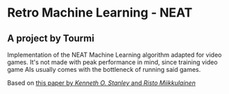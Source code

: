 # Retro Machine Learning - NEAT
A project by Tourmi
-------

Implementation of the NEAT Machine Learning algorithm adapted for video games.
It's not made with peak performance in mind, since training video game AIs usually comes with the bottleneck of running said games.

Based on [this paper by *Kenneth O. Stanley* and *Risto Miikkulainen*](https://nn.cs.utexas.edu/downloads/papers/stanley.ec02.pdf)